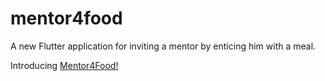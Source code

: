 # mentor4food

A new Flutter application for inviting a mentor by enticing him with a meal.

Introducing
[Mentor4Food!](https://slides.com/pookzzz/mentor4food/)


